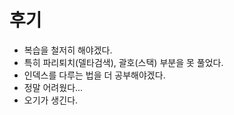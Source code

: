 # 후기

- 복습을 철저히 해야겠다.
- 특히 파리퇴치(델타검색), 괄호(스택) 부분을 못 풀었다.
- 인덱스를 다루는 법을 더 공부해야겠다.
- 정말 어려웠다...
- 오기가 생긴다.